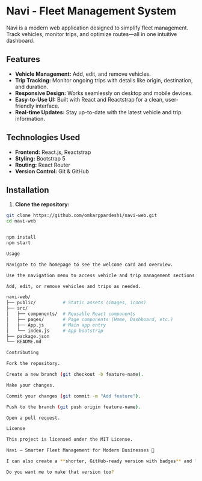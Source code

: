 # Navi - Fleet Management System

Navi is a modern web application designed to simplify fleet management. Track vehicles, monitor trips, and optimize routes—all in one intuitive dashboard.

## Features

- **Vehicle Management:** Add, edit, and remove vehicles.
- **Trip Tracking:** Monitor ongoing trips with details like origin, destination, and duration.
- **Responsive Design:** Works seamlessly on desktop and mobile devices.
- **Easy-to-Use UI:** Built with React and Reactstrap for a clean, user-friendly interface.
- **Real-time Updates:** Stay up-to-date with the latest vehicle and trip information.

## Technologies Used

- **Frontend:** React.js, Reactstrap
- **Styling:** Bootstrap 5
- **Routing:** React Router
- **Version Control:** Git & GitHub

## Installation

1. **Clone the repository:**

```bash
git clone https://github.com/omkarppardeshi/navi-web.git
cd navi-web


npm install
npm start

Usage

Navigate to the homepage to see the welcome card and overview.

Use the navigation menu to access vehicle and trip management sections.

Add, edit, or remove vehicles and trips as needed.

navi-web/
├── public/          # Static assets (images, icons)
├── src/
│   ├── components/  # Reusable React components
│   ├── pages/       # Page components (Home, Dashboard, etc.)
│   ├── App.js       # Main app entry
│   └── index.js     # App bootstrap
├── package.json
└── README.md

Contributing

Fork the repository.

Create a new branch (git checkout -b feature-name).

Make your changes.

Commit your changes (git commit -m "Add feature").

Push to the branch (git push origin feature-name).

Open a pull request.

License

This project is licensed under the MIT License.

Navi – Smarter Fleet Management for Modern Businesses 🚗

I can also create a **shorter, GitHub-ready version with badges** and live preview instructions if you want it to look more professional on the repo page.  

Do you want me to make that version too?
